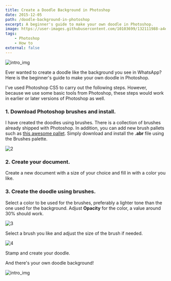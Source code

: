 ```yaml
---
title: Create a Doodle Background in Photoshop
date: 2015-12-05
path: /doodle-background-in-photoshop
excerpt: A beginner's guide to make your own doodle in Photoshop.
image: https://user-images.githubusercontent.com/10103699/132111988-a4ea6a7e-4764-4b5d-bd81-4b7ccbf39a01.png
tags: 
    - Photoshop
    - How to
external: false
---
```

![intro_img](https://user-images.githubusercontent.com/10103699/132111988-a4ea6a7e-4764-4b5d-bd81-4b7ccbf39a01.png)

Ever wanted to create a doodle like the background you see in WhatsApp? Here is the beginner's guide to make your own doodle in Photoshop.

I've used Photoshop CS5 to carry out the following steps. However, because we use some basic tools from Photoshop, 
these steps would work in earlier or later versions of Photoshop as well.

### 1. Download Photoshop brushes and install.

I have created the doodles using brushes. There is a collection of brushes already shipped with Photoshop. In addition, you 
can add new brush pallets such as [this awesome pallet](http://www.brusheezy.com/brushes/1374-handmade-doodle-brushes). 
Simply download and install the **.abr** file using the Brushes palette.

![2](https://user-images.githubusercontent.com/10103699/132112011-962019cf-f713-403c-925f-acb3dff48b12.png)

### 2. Create your document.

Create a new document with a size of your choice and fill in with a color you like.

### 3. Create the doodle using brushes.

Select a color to be used for the brushes, preferably a lighter tone than the one used for the background. 
Adjust **Opacity** for the color, a value around 30% should work.

![3](https://user-images.githubusercontent.com/10103699/132112013-ab4a5794-bd9c-4874-8823-dc3d4a459c1c.png)

Select a brush you like and adjust the size of the brush if needed.

![4](https://user-images.githubusercontent.com/10103699/132112059-91dd7c5f-c0a4-4ca3-a170-64815efbcb39.png)

Stamp and create your doodle.

And there's your own doodle background!

![intro_img](https://user-images.githubusercontent.com/10103699/132111988-a4ea6a7e-4764-4b5d-bd81-4b7ccbf39a01.png)